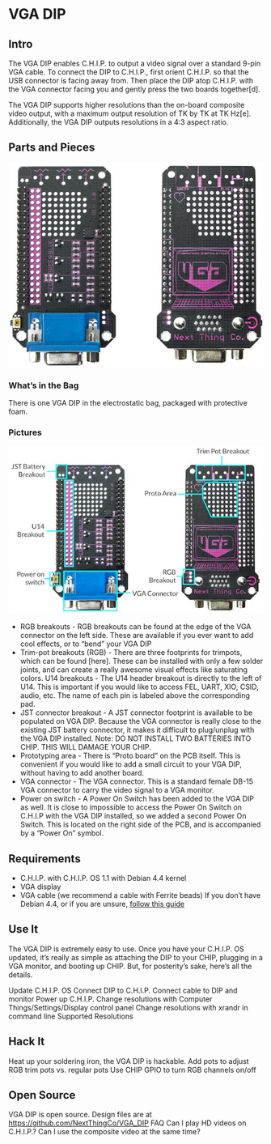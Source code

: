 ﻿# VGA DIP

## Intro

The VGA DIP enables C.H.I.P. to output a video signal over a standard 9-pin VGA cable. To connect the DIP to C.H.I.P., first orient C.H.I.P. so that the USB connector is facing away from. Then place the DIP atop C.H.I.P. with the VGA connector facing you and gently press the two boards together[d].  

The VGA DIP supports higher resolutions than the on-board composite video output, with a maximum output resolution of TK by TK at TK Hz[e]. Additionally, the VGA DIP outputs resolutions in a 4:3 aspect ratio.

## Parts and Pieces
![VGA top and bottom](images/vga_top_and_bot.jpg)

### What’s in the Bag

There is one VGA DIP in the electrostatic bag, packaged with protective foam.

### Pictures

![VGA DIP Callout Graphic](images/vga_callout.jpg)

 * RGB breakouts - RGB breakouts can be found at the edge of the VGA connector on the left side. These are available if you ever want to add cool effects, or to “bend” your VGA DIP
 * Trim-pot breakouts (RGB) - There are three footprints for trimpots, which can be found [here]. These can be installed with only a few solder joints, and can create a really awesome visual effects like saturating colors.
U14 breakouts - The U14 header breakout is directly to the left of U14. This is important if you would like to access FEL, UART, XIO, CSID, audio, etc. The name of each pin is labeled above the corresponding pad.
 * JST connector breakout - A JST connector footprint  is available to be populated on VGA DIP. Because the VGA connector is really close to the existing JST battery connector, it makes it difficult to plug/unplug with the VGA DIP installed. Note: DO NOT INSTALL TWO BATTERIES INTO CHIP. THIS WILL DAMAGE YOUR CHIP. 
 * Prototyping area - There is “Proto board” on the PCB itself. This is convenient if you would like to add a small circuit to your VGA DIP, without having to add another board.
 * VGA connector - The VGA connector. This is a standard female DB-15 VGA connector to carry the video signal to a VGA monitor. 
 * Power on switch - A Power On Switch has been added to the VGA DIP as well. It is close to impossible to access the Power On Switch on C.H.I.P with the VGA DIP installed, so we added a second Power On Switch. This is located on the right side of the PCB, and is accompanied by a “Power On” symbol. 

## Requirements
 * C.H.I.P. with C.H.I.P. OS 1.1 with Debian 4.4 kernel
 * VGA display
 * VGA cable (we recommend a cable with Ferrite beads)
If you don’t have Debian 4.4, or if you are unsure, [follow this guide](getchip.com/update)

## Use It
The VGA DIP is extremely easy to use. Once you have your C.H.I.P. OS updated, it’s really as simple as attaching the DIP to your CHIP, plugging in a VGA monitor, and booting up CHIP. But, for posterity’s sake, here’s all the details. 

Update C.H.I.P. OS
Connect DIP to C.H.I.P.
Connect cable to DIP and monitor
Power up C.H.I.P.
Change resolutions with Computer Things/Settings/Display control panel
Change resolutions with xrandr in command line
Supported Resolutions

## Hack It
Heat up your soldering iron, the VGA DIP is hackable. Add pots to adjust RGB
trim pots vs. regular pots
Use CHIP GPIO to turn RGB channels on/off

## Open Source
VGA DIP is open source. Design files are at https://github.com/NextThingCo/VGA_DIP
FAQ
Can I play HD videos on C.H.I.P.?
Can I use the composite video at the same time?
